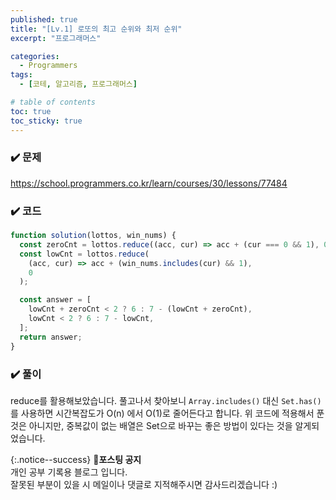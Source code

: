 ```yaml
---
published: true
title: "[Lv.1] 로또의 최고 순위와 최저 순위"
excerpt: "프로그래머스"

categories:
  - Programmers
tags:
  - [코테, 알고리즘, 프로그래머스]

# table of contents
toc: true
toc_sticky: true
---
```


### ✔️ 문제

<https://school.programmers.co.kr/learn/courses/30/lessons/77484>

### ✔️ 코드

```jsx
function solution(lottos, win_nums) {
  const zeroCnt = lottos.reduce((acc, cur) => acc + (cur === 0 && 1), 0);
  const lowCnt = lottos.reduce(
    (acc, cur) => acc + (win_nums.includes(cur) && 1),
    0
  );

  const answer = [
    lowCnt + zeroCnt < 2 ? 6 : 7 - (lowCnt + zeroCnt),
    lowCnt < 2 ? 6 : 7 - lowCnt,
  ];
  return answer;
}
```

### ✔️ 풀이

reduce를 활용해보았습니다. 풀고나서 찾아보니 `Array.includes()` 대신 `Set.has()` 를 사용하면 시간복잡도가 O(n) 에서 O(1)로 줄어든다고 합니다.
위 코드에 적용해서 푼 것은 아니지만, 중복값이 없는 배열은 Set으로 바꾸는 좋은 방법이 있다는 것을 알게되었습니다.

{:.notice--success}
🔔**포스팅 공지**  
개인 공부 기록용 블로그 입니다.  
잘못된 부분이 있을 시 메일이나 댓글로 지적해주시면 감사드리겠습니다 :)
